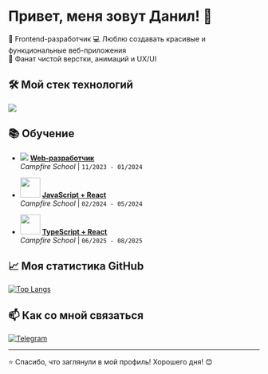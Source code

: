 # Привет, меня зовут Данил! 👋

🚀 Frontend-разработчик
💻 Люблю создавать красивые и функциональные веб-приложения  
🎨 Фанат чистой верстки, анимаций и UX/UI  

## 🛠 Мой стек технологий

<div align="left">
  <img src="https://skillicons.dev/icons?i=html,css,js,ts,react,redux,sass,git,figma,webpack,gulp,postman" />
</div>

## 📚 Обучение  

- <img src="https://img.icons8.com/color/16/000000/code.png"/> **[Web-разработчик](https://campfire-school.com/courses/web-developer)**  
  *Campfire School* | `11/2023 - 01/2024`  

- <img src="https://skillicons.dev/icons?i=js,react" width="40"/> **[JavaScript + React](https://campfire-school.com/courses/javascript-react)**  
  *Campfire School* | `02/2024 - 05/2024`  

- <img src="https://skillicons.dev/icons?i=ts,react" width="40"/> **[TypeScript + React](https://campfire-school.com/courses/polnyy-kurs-po-typescript-react)**  
  *Campfire School* | `06/2025 - 08/2025`  

## 📈 Моя статистика GitHub

[![Top Langs](https://github-readme-stats.vercel.app/api/top-langs/?username=1Swiftkill1&layout=compact&theme=radical)](https://github.com/1Swiftkill1)


## 📫 Как со мной связаться

[![Telegram](https://img.shields.io/badge/-Telegram-26A5E4?style=flat-square&logo=telegram&logoColor=white)](https://t.me/Swiftkill)  

---

⭐️ Спасибо, что заглянули в мой профиль! Хорошего дня! 😊
